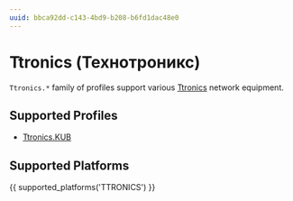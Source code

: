 ```yaml
---
uuid: bbca92dd-c143-4bd9-b208-b6fd1dac48e0
---
```

# Ttronics (Технотроникс)

`Ttronics.*` family of profiles support various [Ttronics](https://ttronics.ru/)
network equipment.

## Supported Profiles

- [Ttronics.KUB](Ttronics.KUB.md)

## Supported Platforms

{{ supported_platforms('TTRONICS') }}
